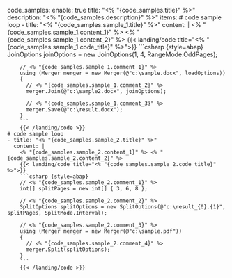 code_samples:
  enable: true
  title: "<% "{code_samples.title}" %>"
  description: "<% "{code_samples.description}" %>"
  items:
    # code sample loop
    - title: "<% "{code_samples.sample_1.title}" %>"
      content: |
        <% "{code_samples.sample_1.content_1}" %> <% "{code_samples.sample_1.content_2}" %>
        {{< landing/code title="<% "{code_samples.sample_1.code_title}" %>">}}
        ```csharp {style=abap}   
        JoinOptions joinOptions = new JoinOptions(1, 4, RangeMode.OddPages);
        
        // <% "{code_samples.sample_1.comment_1}" %>
        using (Merger merger = new Merger(@"c:\sample.docx", loadOptions))
        {
          // <% "{code_samples.sample_1.comment_2}" %>
          merger.Join(@"c:\sample2.docx", joinOptions);
          
          // <% "{code_samples.sample_1.comment_3}" %>
          merger.Save(@"c:\result.docx");
        }
        ```
        {{< /landing/code >}}
    # code sample loop
    - title: "<% "{code_samples.sample_2.title}" %>"
      content: |
        <% "{code_samples.sample_2.content_1}" %> <% "{code_samples.sample_2.content_2}" %>
        {{< landing/code title="<% "{code_samples.sample_2.code_title}" %>">}}
        ```csharp {style=abap}   
        // <% "{code_samples.sample_2.comment_1}" %>
        int[] splitPages = new int[] { 3, 6, 8 };
        
        // <% "{code_samples.sample_2.comment_2}" %>
        SplitOptions splitOptions = new SplitOptions(@"c:\result_{0}.{1}", splitPages, SplitMode.Interval);
        
        // <% "{code_samples.sample_2.comment_3}" %>
        using (Merger merger = new Merger(@"c:\sample.pdf"))
        {
          // <% "{code_samples.sample_2.comment_4}" %>
          merger.Split(splitOptions);
        }  
        ```
        {{< /landing/code >}}
